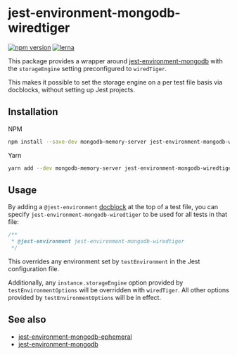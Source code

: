 # jest-environment-mongodb-wiredtiger

[![npm version](https://badge.fury.io/js/jest-environment-mongodb-wiredtiger.svg)](https://badge.fury.io/js/jest-environment-mongodb-wiredtiger)
[![lerna](https://img.shields.io/badge/maintained%20with-lerna-cc00ff.svg)](https://lernajs.io/)

This package provides a wrapper around
[jest-environment-mongodb](https://www.npmjs.com/package/jest-environment-mongodb)
with the `storageEngine` setting preconfigured to `wiredTiger`.

This makes it possible to set the storage engine on a per test file basis via
docblocks, without setting up Jest projects.

## Installation

NPM

```sh
npm install --save-dev mongodb-memory-server jest-environment-mongodb-wiredtiger
```

Yarn

```sh
yarn add --dev mongodb-memory-server jest-environment-mongodb-wiredtiger
```

## Usage

By adding a `@jest-environment`
[docblock](https://jestjs.io/docs/en/configuration#testenvironment-string) at
the top of a test file, you can specify `jest-environment-mongodb-wiredtiger` to
be used for all tests in that file:

```js
/**
 * @jest-environment jest-environment-mongodb-wiredtiger
 */
```

This overrides any environment set by `testEnvironment` in the Jest
configuration file.

Additionally, any `instance.storageEngine` option provided by
`testEnvironmentOptions` will be overridden with `wiredTiger`. All other options
provided by `testEnvironmentOptions` will be in effect.

## See also

- [jest-environment-mongodb-ephemeral](https://www.npmjs.com/package/jest-environment-mongodb-ephemeral)
- [jest-environment-mongodb](https://www.npmjs.com/package/jest-environment-mongodb)
